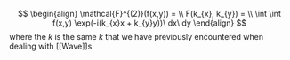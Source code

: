 $$
\begin{align}
\mathcal{F}^{(2)}(f(x,y)) = \\
 F(k_{x}, k_{y}) =  \\
\int \int f(x,y) \exp(-i(k_{x}x + k_{y}y))\ dx\ dy
\end{align}
$$
where the $k$ is the same $k$ that we have previously encountered when dealing with [[Wave]]s